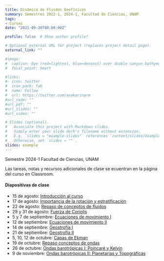 ```yaml
---
title: Dinámica de Fluidos Geofísicos
summary: Semestres 2022-1, 2024-1, Facultad de Ciencias, UNAM
tags:
- Cursos
date: "2021-09-20T00:00:00Z"

profile: false  # Show author profile?

# Optional external URL for project (replaces project detail page).
external_link: ""

#image:
#  caption: Dye (red=lightest, blue=densest) over double canyon bathymetry during upwelling conditions - Geophysical Fluid Dynamics Lab at UBC.
#  focal_point: Smart

#links:
#- icon: twitter
#  icon_pack: fab
#  name: Follow
#  url: https://twitter.com/anakarinarm
#url_code: ""
#url_pdf: ""
#url_slides: ""
#url_video: ""

# Slides (optional).
#   Associate this project with Markdown slides.
#   Simply enter your slide deck's filename without extension.
#   E.g. `slides = "example-slides"` references `content/slides/example-slides.md`.
#   Otherwise, set `slides = ""`.
slides: example
---
```

Semestre 2024-1 Facultad de Ciencias, UNAM

Las tareas, notas y recursos adicionales de clase se ecuentran en la página del curso en Classroom.

#### Diapositivas de clase

* 15 de agosto: [Introducción al curso](Slides/01_15ago23.html) 
* 17 de agosto: [Importancia de la rotación y estratificación](Slides/02_17ago23.html)
* 22 de agosto: [Repaso de conceptos de fluidos](Slides/03_22ago23.html)
* 29 y 31 de agosto: [Fuerza de Coriolis](Slides/05_29ago23.html)
* 5 y 7 de septiembre: [Ecuaciones de movimiento 
I](Slides/06_05sep23.html)
* 12 de septiembre: [Ecuaciones de movimiento II](Slides/07_12sep23.html)
* 14 de septiembre: [Geostrofía I](Slides/08_14sep23.html)
* 21 de septiembre: [Geostrofía II](Slides/09_21sep23.html)
* 5, 10, 12 de octubre: [Capas de Ekman](Slides/10_10oct23.html)
* 19 de octubre: [Repaso conceptos de ondas](Slides/ondas_conceptos_html.html)
* 26 de octubre: [Ondas barotrópicas I: Poincaré y Kelvin](Slides/11_26oct23.html)
* 9 de noviembre: [Ondas barotrópicas II: Planetarias y Topográficas](Slides/12_09nov23.html)